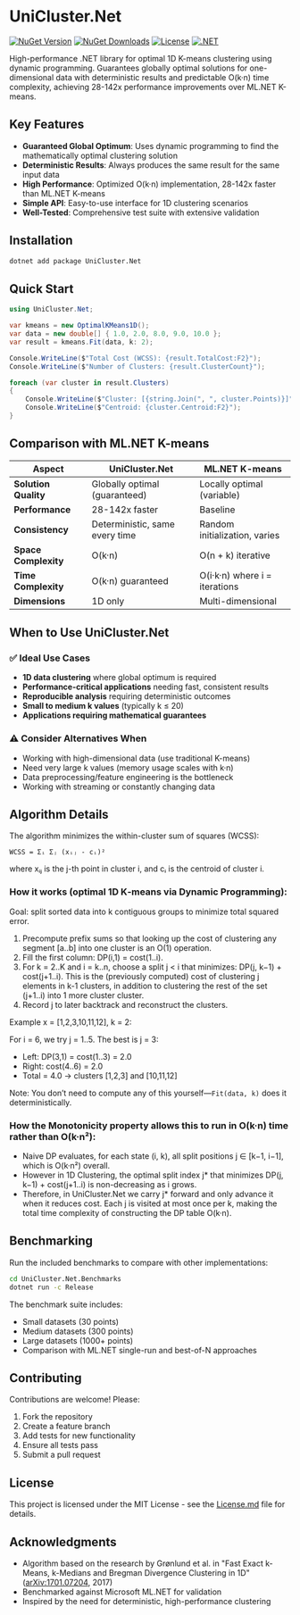 # UniCluster.Net

[![NuGet Version](https://img.shields.io/nuget/v/UniCluster.Net.svg)](https://www.nuget.org/packages/UniCluster.Net)
[![NuGet Downloads](https://img.shields.io/nuget/dt/UniCluster.Net.svg)](https://www.nuget.org/packages/UniCluster.Net)
[![License](https://img.shields.io/badge/License-MIT-blue.svg)](License.md)
[![.NET](https://img.shields.io/badge/.NET-8.0-512BD4?logo=dotnet&logoColor=white)](https://dotnet.microsoft.com/en-us/download/dotnet/8.0)

High-performance .NET library for optimal 1D K-means clustering using dynamic programming. Guarantees globally optimal solutions for one-dimensional data with deterministic results and predictable O(k·n) time complexity, achieving 28-142x performance improvements over ML.NET K-means.

## Key Features

- **Guaranteed Global Optimum**: Uses dynamic programming to find the mathematically optimal clustering solution
- **Deterministic Results**: Always produces the same result for the same input data
- **High Performance**: Optimized O(k·n) implementation, 28-142x faster than ML.NET K-means
- **Simple API**: Easy-to-use interface for 1D clustering scenarios
- **Well-Tested**: Comprehensive test suite with extensive validation

## Installation

```bash
dotnet add package UniCluster.Net
```

## Quick Start

```csharp
using UniCluster.Net;

var kmeans = new OptimalKMeans1D();
var data = new double[] { 1.0, 2.0, 8.0, 9.0, 10.0 };
var result = kmeans.Fit(data, k: 2);

Console.WriteLine($"Total Cost (WCSS): {result.TotalCost:F2}");
Console.WriteLine($"Number of Clusters: {result.ClusterCount}");

foreach (var cluster in result.Clusters)
{
    Console.WriteLine($"Cluster: [{string.Join(", ", cluster.Points)}]");
    Console.WriteLine($"Centroid: {cluster.Centroid:F2}");
}
```

## Comparison with ML.NET K-means

| Aspect | UniCluster.Net | ML.NET K-means |
|--------|---------------|-------------------|
| **Solution Quality** | Globally optimal (guaranteed) | Locally optimal (variable) |
| **Performance** | 28-142x faster | Baseline |
| **Consistency** | Deterministic, same every time | Random initialization, varies |
| **Space Complexity** | O(k·n) | O(n + k) iterative |
| **Time Complexity** | O(k·n) guaranteed | O(i·k·n) where i = iterations |
| **Dimensions** | 1D only | Multi-dimensional |


## When to Use UniCluster.Net

### ✅ Ideal Use Cases
- **1D data clustering** where global optimum is required
- **Performance-critical applications** needing fast, consistent results
- **Reproducible analysis** requiring deterministic outcomes
- **Small to medium k values** (typically k ≤ 20)
- **Applications requiring mathematical guarantees**

### ⚠️ Consider Alternatives When
- Working with high-dimensional data (use traditional K-means)
- Need very large k values (memory usage scales with k·n)
- Data preprocessing/feature engineering is the bottleneck
- Working with streaming or constantly changing data

## Algorithm Details

The algorithm minimizes the within-cluster sum of squares (WCSS):
```
WCSS = Σᵢ Σⱼ (xᵢⱼ - cᵢ)²
```
where xᵢⱼ is the j-th point in cluster i, and cᵢ is the centroid of cluster i.

### How it works (optimal 1D K‑means via Dynamic Programming):

Goal: split sorted data into k contiguous groups to minimize total squared error.

1) Precompute prefix sums so that looking up the cost of clustering any segment [a..b] into one cluster is an O(1) operation.
2) Fill the first column: DP(i,1) = cost(1..i).
3) For k = 2..K and i = k..n, choose a split j < i that minimizes:
   DP(j, k−1) + cost(j+1..i). This is the (previously computed) cost of clustering j elements in k-1 clusters, in addition to clustering the rest of the set (j+1..i) into 1 more cluster cluster.
4) Record j to later backtrack and reconstruct the clusters.

Example x = [1,2,3,10,11,12], k = 2:

For i = 6, we try j = 1..5. The best is j = 3:
- Left: DP(3,1) = cost(1..3) = 2.0
- Right: cost(4..6) = 2.0
- Total = 4.0 → clusters [1,2,3] and [10,11,12]

Note: You don’t need to compute any of this yourself—`Fit(data, k)` does it deterministically.

### How the Monotonicity property allows this to run in O(k·n) time rather than O(k·n²):

- Naive DP evaluates, for each state (i, k), all split positions j ∈ [k−1, i−1], which is O(k·n²) overall.
- However in 1D Clustering, the optimal split index j* that minimizes DP(j, k−1) + cost(j+1..i) is non-decreasing as i grows. 
- Therefore, in UniCluster.Net we carry j* forward and only advance it when it reduces cost. Each j is visited at most once per k, making the total time complexity of constructing the DP table O(k·n).

## Benchmarking

Run the included benchmarks to compare with other implementations:

```bash
cd UniCluster.Net.Benchmarks
dotnet run -c Release
```

The benchmark suite includes:
- Small datasets (30 points)
- Medium datasets (300 points) 
- Large datasets (1000+ points)
- Comparison with ML.NET single-run and best-of-N approaches

## Contributing

Contributions are welcome! Please:

1. Fork the repository
2. Create a feature branch
3. Add tests for new functionality
4. Ensure all tests pass
5. Submit a pull request

## License

This project is licensed under the MIT License - see the [License.md](License.md) file for details.

## Acknowledgments

- Algorithm based on the research by Grønlund et al. in "Fast Exact k-Means, k-Medians and Bregman Divergence Clustering in 1D" ([arXiv:1701.07204](https://arxiv.org/abs/1701.07204), 2017)
- Benchmarked against Microsoft ML.NET for validation
- Inspired by the need for deterministic, high-performance clustering